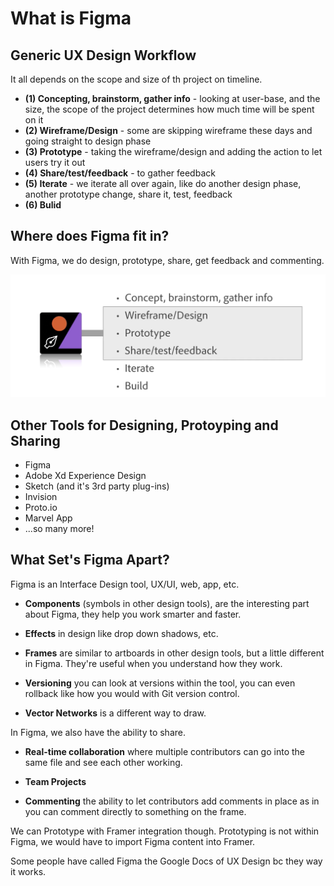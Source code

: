 # What is Figma

## Generic UX Design Workflow

It all depends on the scope and size of th project on timeline.

* **(1) Concepting, brainstorm, gather info** - looking at user-base, and the size, the scope of the project determines how much time will be spent on it
* **(2) Wireframe/Design** - some are skipping wireframe these days and going straight to design phase
* **(3) Prototype** - taking the wireframe/design and adding the action to let users try it out
* **(4) Share/test/feedback** - to gather feedback
* **(5) Iterate** - we iterate all over again, like do another design phase, another prototype change, share it, test, feedback
* **(6) Bulid**

## Where does Figma fit in?

With Figma, we do design, prototype, share, get feedback and commenting.

<kbd>![alt text](img/figmafits.png "screenshot")</kbd>

## Other Tools for Designing, Protoyping and Sharing

* Figma
* Adobe Xd Experience Design
* Sketch (and it's 3rd party plug-ins)
* Invision
* Proto.io
* Marvel App
* ...so many more!

## What Set's Figma Apart?

Figma is an Interface Design tool, UX/UI, web, app, etc.

* **Components** (symbols in other design tools), are the interesting part about Figma, they help you work smarter and faster.

* **Effects** in design like drop down shadows, etc.

* **Frames** are similar to artboards in other design tools, but a little different in Figma. They're useful when you understand how they work.

* **Versioning** you can look at versions within the tool, you can even rollback like how you would with Git version control.

* **Vector Networks** is a different way to draw.

In Figma, we also have the ability to share.

* **Real-time collaboration** where multiple contributors can go into the same file and see each other working.

* **Team Projects**

* **Commenting** the ability to let contributors add comments in place as in you can comment directly to something on the frame.

We can Prototype with Framer integration though. Prototyping is not within Figma, we would have to import Figma content into Framer.

Some people have called Figma the Google Docs of UX Design bc they way it works.